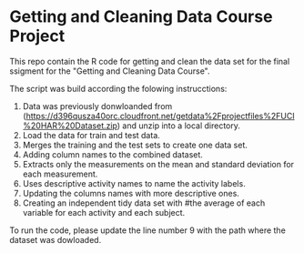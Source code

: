 # Getting and Cleaning Data Course Project

This repo contain the R code for getting and clean the data set for the final ssigment for the "Getting and Cleaning Data Course".

The script was build according the folowing instrucctions:

1. Data was previously donwloanded from (https://d396qusza40orc.cloudfront.net/getdata%2Fprojectfiles%2FUCI%20HAR%20Dataset.zip) and unzip into a local directory.
2. Load the data for train and test data.
3. Merges the training and the test sets to create one data set.
4. Adding column names to the combined dataset.
5. Extracts only the measurements on the mean and standard deviation for each measurement.
6. Uses descriptive activity names to name the activity labels.
7. Updating the columns names with more descriptive ones.
8. Creating an independent tidy data set with #the average of each variable for each activity and each subject. 

To run the code, please update the line number 9 with the path where the dataset was dowloaded.